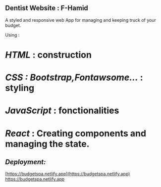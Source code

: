 ## Dentist Website : F-Hamid

A styled and responsive web App for managing and keeping truck of your budget.

Using :

# _HTML_ : construction

# _CSS : Bootstrap,Fontawsome..._ : styling

# _JavaScript_ : fonctionalities

# _React_ : Creating components and managing the state.

## _Deployment:_

[https://budgetspa.netlify.app](https://budgetspa.netlify.app)
https://budgetspa.netlify.app
